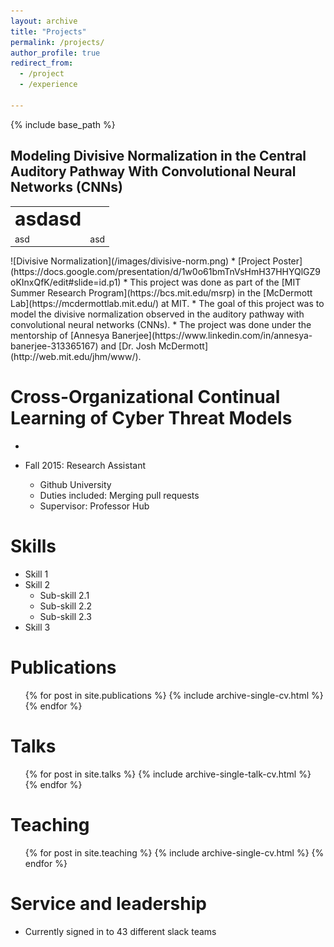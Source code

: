 ```yaml
---
layout: archive
title: "Projects"
permalink: /projects/
author_profile: true
redirect_from:
  - /project
  - /experience
  
---
```


{% include base_path %}

Modeling Divisive Normalization in the Central Auditory Pathway With Convolutional Neural Networks (CNNs)
-----
<table border="0">
<tr>
    <td><b style="font-size:30px">asdasd</td>
    <td><a href="/images/divisive-norm.png"></a></td>
</tr>
<tr>
    <td>asd</td>
    <td>asd</td>
</tr>
</table>
![Divisive Normalization](/images/divisive-norm.png)
* [Project Poster](https://docs.google.com/presentation/d/1w0o61bmTnVsHmH37HHYQlGZ9oKInxQfK/edit#slide=id.p1)
* This project was done as part of the [MIT Summer Research Program](https://bcs.mit.edu/msrp) in the [McDermott Lab](https://mcdermottlab.mit.edu/) at MIT.
* The goal of this project was to model the divisive normalization observed in the auditory pathway with convolutional neural networks (CNNs).
* The project was done under the mentorship of [Annesya Banerjee](https://www.linkedin.com/in/annesya-banerjee-313365167) and [Dr. Josh McDermott](http://web.mit.edu/jhm/www/).

Cross-Organizational Continual Learning of Cyber Threat Models
======
* 

* Fall 2015: Research Assistant
  * Github University
  * Duties included: Merging pull requests
  * Supervisor: Professor Hub
  
Skills
======
* Skill 1
* Skill 2
  * Sub-skill 2.1
  * Sub-skill 2.2
  * Sub-skill 2.3
* Skill 3

Publications
======
  <ul>{% for post in site.publications %}
    {% include archive-single-cv.html %}
  {% endfor %}</ul>
  
Talks
======
  <ul>{% for post in site.talks %}
    {% include archive-single-talk-cv.html %}
  {% endfor %}</ul>
  
Teaching
======
  <ul>{% for post in site.teaching %}
    {% include archive-single-cv.html %}
  {% endfor %}</ul>
  
Service and leadership
======
* Currently signed in to 43 different slack teams
